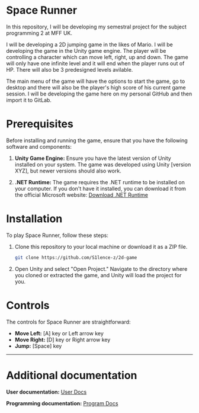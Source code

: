 # Space Runner

In this repository, I will be developing my semestral project for the subject programming 2 at MFF UK.

I will be developing a 2D jumping game in the likes of Mario. I will be developing the game in the Unity game engine.
The player will be controlling a character which can move left, right, up and down. The game will only have one infinite level and it will end when the player runs out of HP. There will also be 3 predesigned levels avilable.

The main menu of the game will have the options to start the game, go to desktop and there will also be the player's high score of his current game session.
I will be developing the game here on my personal GitHub and then import it to GitLab.

# Prerequisites

Before installing and running the game, ensure that you have the following software and components:

1. **Unity Game Engine:** Ensure you have the latest version of Unity installed on your system. The game was developed using Unity [version XYZ], but newer versions should also work.

2. **.NET Runtime:** The game requires the .NET runtime to be installed on your computer. If you don't have it installed, you can download it from the official Microsoft website: [Download .NET Runtime](https://dotnet.microsoft.com/download/dotnet)

# Installation

To play Space Runner, follow these steps:

1. Clone this repository to your local machine or download it as a ZIP file.
   ```bash
   git clone https://github.com/S1lence-z/2d-game
   ```
2. Open Unity and select "Open Project." Navigate to the directory where you cloned or extracted the game, and Unity will load the project for you.

# Controls

The controls for Space Runner are straightforward:

- **Move Left:** [A] key or Left arrow key
- **Move Right:** [D] key or Right arrow key
- **Jump:** [Space] key

---

# Additional documentation

**User documentation:** [User Docs](./docs/user_docs.md)

**Programming documentation:** [Program Docs](./docs/program_docs.md)


